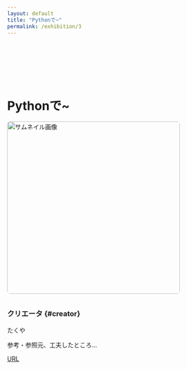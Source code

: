 ```yaml
---
layout: default
title: "Pythonで~"
permalink: /exhibition/3
---
```

<h1 style="padding-top: 100px;">Pythonで~</h1>
<img class='top-img lazyload' src='../img/2023/exhibition/test.JPG' alt='サムネイル画像' loading='lazy'  style='margin-bottom: 10px; border-radius: 6px;width: 400px;' />

 
### クリエータ {#creator}
<p>
  たくや
</p>
<p>参考・参照元、工夫したところ...</p>
<a href="https://makenew.panasonic.jp/magazine/articles/045/" target="_blank" rel="noopener" class="button">URL</a>

<style type="text/css">
  .prev { display: table-cell; color: white; text-align: left;   }
  .toc  { display: table-cell; color: white; text-align: center; }
  .next { display: table-cell; color: white; text-align: right;  }
  .nav a:link, .nav a:visited { color: white; }
</style>

